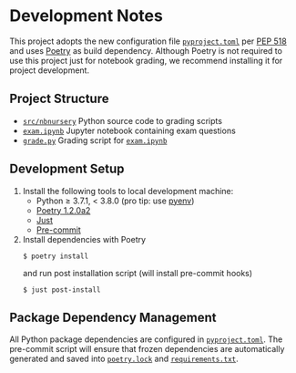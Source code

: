 # Development Notes

This project adopts the new configuration file  [`pyproject.toml`](pyproject.toml)
per [PEP 518](https://www.python.org/dev/peps/pep-0518/)
and uses [Poetry](https://python-poetry.org/) as build dependency.
Although Poetry is not required to use this project just for notebook grading,
we recommend installing it for project development.


## Project Structure

- [`src/nbnursery`](src/nbnursery) Python source code to grading scripts
- [`exam.ipynb`](exam.ipynb) Jupyter notebook containing exam questions
- [`grade.py`](grade.py) Grading script for [`exam.ipynb`](exam.ipynb)

## Development Setup

1. Install the following tools to local development machine:
   - Python ≥ 3.7.1, < 3.8.0 (pro tip: use [pyenv](https://github.com/pyenv/pyenv))
   - [Poetry 1.2.0a2](https://python-poetry.org/docs/master/)
   - [Just](https://github.com/casey/just)
   - [Pre-commit](https://pre-commit.com/)
2. Install dependencies with Poetry
   ```shell
   $ poetry install
   ```
   and run post installation script (will install pre-commit hooks)
   ```shell
   $ just post-install
   ```

## Package Dependency Management

All Python package dependencies are configured in [`pyproject.toml`](pyproject.toml).
The pre-commit script will ensure that frozen dependencies
are automatically generated and saved into
[`poetry.lock`](poetry.lock) and [`requirements.txt`](requirements.txt).
